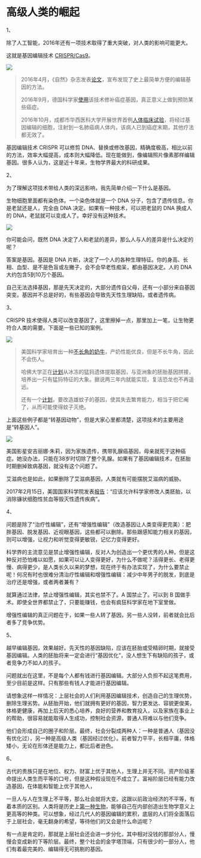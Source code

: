 # 高级人类的崛起

1、

除了人工智能，2016年还有一项技术取得了重大突破，对人类的影响可能更大。

这就是基因编辑技术 [CRISPR/Cas9](http://baike.baidu.com/item/crispr%2Fcas9/13352392)。

![](http://www.ruanyifeng.com/blogimg/asset/2017/bg2017022801.jpg)

> 2016年4月，《自然》杂志发表[论文](http://news.bioon.com/article/6681777.html)，宣布发现了史上最简单方便的编辑基因的方法。
>
> 2016年9月，德国科学家[使用](http://news.bioon.com/article/6689215.html)该技术修补癌症基因，真正意义上做到预防某些癌症。
>
> 2016年10月，成都市华西医科大学开展世界首例[人体临床试验](http://news.bioon.com/article/6692793.html)，将经过基因编辑的细胞，注射到一名肺癌病人体内，该病人已到癌症末期，其他疗法都无效了。

基因编辑技术 CRISPR 可以修剪 DNA、替换或修改基因，精确度极高，相比以前的方法，效率大幅提高，成本则大幅降低。现在能做到，像编辑照片像素那样编辑基因。很多人认为，这是近十年来，生物学界最大的科研成果。

2、

为了理解这项技术带给人类的深远影响，我先简单介绍一下什么是基因。

生物细胞里面都有染色体。一个染色体就是一个 DNA 分子，包含了遗传信息。你是老鼠还是人，完全由 DNA 决定。如果有一种技术，可以把老鼠的 DNA 换成人的 DNA，老鼠就可以变成人了。幸好没有这种技术。

![](http://www.ruanyifeng.com/blogimg/asset/2017/bg2017022802.jpg)

你可能会问，既然 DNA 决定了人和老鼠的差异，那么人与人的差异是什么决定的呢？

答案是基因。基因是 DNA 片断，决定了一个人的各种生理特征。你的身高、长相、血型、是不是色盲或左撇子，会不会早老性痴呆，都由基因决定。人的 DNA 大约包含5到10万个基因。

自己无法选择基因，那是先天决定的，大部分遗传自父母，还有一小部分来自基因突变。基因并不总是好的，有些基因会导致先天性生理缺陷，或者遗传病。

3、

CRISPR 技术使得人类可以改变基因了，这里擦掉一点，那里加上一笔，让生物更符合人类的需要。下面是一些已知的案例。

![](http://www.ruanyifeng.com/blogimg/asset/2017/bg2017022803.jpg)

> 美国科学家培育出一种[不长角的奶牛](http://news.bioon.com/article/6698579.html)，产奶性能优良，但是不长牛角，因此不会伤人。
>
> 哈佛大学正在[计划](http://news.bioon.com/article/6698345.html)从冰冻的猛犸遗体提取基因，与亚洲象的胚胎基因拼接，培养出一只有猛犸特征的大象。据说两三年内就能实现，复活恐龙也不再遥远。
>
> 还有一个[计划](http://news.bioon.com/article/6678594.html)，要改造雄蚊子的基因，使其失去繁育能力，相当于把它阉了，从而可能使得蚊子灭绝。

上面这些例子都是“转基因动物”，但是大家心里都清楚，这项技术的主要用途是“转基因人”。

![](http://www.ruanyifeng.com/blogimg/asset/2017/bg2017022804.jpg)

美国影星安吉丽娜·朱莉，因为家族遗传，携带乳腺癌基因，母亲就死于这种癌症。她没办法，只能在38岁时切除了整个乳腺。如果有了基因编辑技术，在胚胎时期删掉致病基因，就没有这个问题了。

艾滋病也是如此，如果删除了艾滋病基因，人类就有可能摆脱艾滋病的威胁。

2017年2月15日，美国国家科学院发表[报告](http://digitalpaper.stdaily.com/http_www.kjrb.com/kjrb/html/2017-02/16/content_362296.htm?div=-1)：“应该允许科学家修改人类胚胎，以消除镰状细胞性贫血等毁灭性遗传疾病”。

4、

问题是除了“治疗性编辑”，还有“增强性编辑”（改造基因让人类变得更完美）：肥胖基因、脱发基因、近视眼基因，这些都可以删除。那些跟感知能力相关的基因，则可以增强，让视力和听觉变得更敏锐，记忆力变得更好。

科学界的主流意见是禁止增强性编辑，反对人为创造出一个更优秀的人种。但是这种反对恐怕难以如愿，如果可以让人变得更好，为什么不做呢？活得更长、老得更慢、病得更少，是人类长久以来的梦想，现在终于有办法实现了，为什么要禁止呢！何况有时也很难分清治疗性编辑和增强性编辑：减少中年男子的脱发，到底是治疗还是增强，或者两者兼有？

就算通过法律，禁止增强性编辑，其实也禁不了。A 国禁止了。可以到 B 国做手术。即使全世界都禁止了，只要能赚钱，也会有疯狂科学家在地下室里做。

增强性编辑的真正问题在于，如果一些人转了基因，另一些人没转，前者就会比后者多了竞争优势。

5、

越早编辑基因，效果越好。先天性的基因缺陷，应该在胚胎或受精卵时期，就接受基因编辑。人类的胚胎将来一定会进行“基因优化”，没人想生下有缺陷的孩子，或者竞争力不如人的孩子。

问题就出在这里，不是每个人都有钱进行基因编辑。大部分人负担不起这笔费用，至少目前是这样。只有那些有钱人才能进行基因编辑。

请想象这样一样情况：上层社会的人们利用基因编辑技术，创造自己的生理优势，删除生理劣势。从胚胎开始，他们就拥有更好的基因，智力更发达、容貌更俊美，体格更健康，再加上后天的悉心培养，良好的营养和教育投入，以及家族在事业上的帮助，很容易就能取得人生成功，控制社会资源，普通人将难以与他们竞争。

他们会形成自己的圈子和阶层。最终，社会分裂成两种人：一种是普通人（基因没有优化过），另一种是高级人类（基因经过优化）。前者智力平平，长相平庸，体格矮小，无论在形体还是能力上，都比后者逊色。

6、

古代的贵族只是在地位、权力、财富上优于其他人，生理上并无不同。资产阶级革命提出人类生而平等的口号，但是这种假设现在不成立了。富裕阶层已经有能力改造基因，在体能和智能上优于其他人，

一旦人与人在生理上不平等，那么社会就将大变。这跟以前政治经济的不平等，有着本质的区别。人类将是历史上[第一种生物](https://www.theguardian.com/science/2016/dec/02/kazuo-ishiguro-were-coming-close-to-the-point-where-we-can-create-people-who-are-superior-to-others)，能够自己在内部创造出生物学意义上更高等的种类。可以想象，经过几代人的基因编辑的累积，底层的人们将全面落后于上层社会，毫无翻身的希望，等待他们的又会是什么命运呢？

有一点是肯定的，那就是上层社会还会进一步分化，其中相对没钱的那部分人，慢慢会变成新的下等阶层。最终，整个社会的金字塔顶端，只有很少的一部分人，他们有着最完美的、编辑得无可挑剔的基因。

